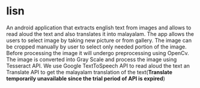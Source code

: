 # lisn
An android application that extracts english text from images and allows to read aloud the text and also translates it into malayalam.
The app allows the users to select image by taking new picture or from gallery. 
The image can be cropped manually by user to select only needed portion of the image.
Before processing the image it will undergo preprocessing using OpenCv. The image is converted into Gray Scale and process the image using Tesseract API.
We use Google TextToSpeech API to read aloud the text an Translate API to get the malayalam translation of the text(**Translate temporarily unavailable since the trial period of API is expired**) 
